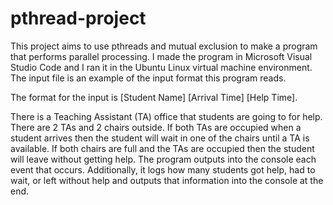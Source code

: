 # pthread-project
This project aims to use pthreads and mutual exclusion to make a program that performs parallel processing. I made the program in Microsoft Visual Studio Code and I ran it in the Ubuntu Linux virtual machine environment. The input file is an example of the input format this program reads.

The format for the input is [Student Name] [Arrival Time] [Help Time].

There is a Teaching Assistant (TA) office that students are going to for help. There are 2 TAs and 2 chairs outside. If both TAs are occupied when a student arrives then the student will wait in one of the chairs until a TA is available. If both chairs are full and the TAs are occupied then the student will leave without getting help. The program outputs into the console each event that occurs. Additionally, it logs how many students got help, had to wait, or left without help and outputs that information into the console at the end.
